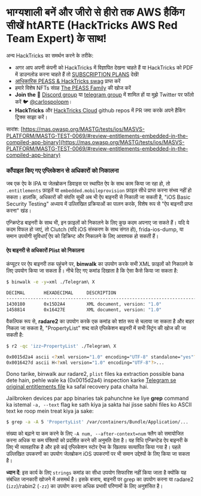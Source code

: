 # भाग्यशाली बनें और जीरो से हीरो तक AWS हैकिंग सीखें htARTE (HackTricks AWS Red Team Expert) के साथ!

अन्य HackTricks का समर्थन करने के तरीके:

* अगर आप अपनी कंपनी को HackTricks में विज्ञापित देखना चाहते हैं या HackTricks को PDF में डाउनलोड करना चाहते हैं तो [SUBSCRIPTION PLANS](https://github.com/sponsors/carlospolop) देखें!
* [आधिकारिक PEASS & HackTricks swag](https://peass.creator-spring.com) प्राप्त करें
* हमारे विशेष NFTs संग्रह [The PEASS Family](https://opensea.io/collection/the-peass-family) की खोज करें
* **Join the** 💬 [Discord group](https://discord.gg/hRep4RUj7f) या [telegram group](https://t.me/peass) में शामिल हों या मुझे Twitter पर फॉलो करें 🐦 [@carlospolopm](https://twitter.com/carlospolopm)।
* **HackTricks** और [HackTricks Cloud](https://github.com/carlospolop/hacktricks-cloud) github repos में PR जमा करके अपने हैकिंग ट्रिक्स साझा करें।

सारांश: [https://mas.owasp.org/MASTG/tests/ios/MASVS-PLATFORM/MASTG-TEST-0069/#review-entitlements-embedded-in-the-compiled-app-binary](https://mas.owasp.org/MASTG/tests/ios/MASVS-PLATFORM/MASTG-TEST-0069/#review-entitlements-embedded-in-the-compiled-app-binary)

### **कॉंपाइल किए गए एप्लिकेशन से अधिकारों को निकालना**

जब एक ऐप के IPA या जेलब्रोकन डिवाइस पर स्थापित ऐप के साथ काम किया जा रहा हो, तो `.entitlements` फ़ाइलें या `embedded.mobileprovision` फ़ाइल सीधे प्राप्त करना संभव नहीं हो सकता। हालांकि, अधिकारों की संपत्ति सूची अब भी ऐप बाइनरी से निकाली जा सकती है, "iOS Basic Security Testing" अध्याय में उल्लिखित प्रक्रियाओं का पालन करके, विशेष रूप से "ऐप बाइनरी प्राप्त करना" खंड।

एन्क्रिप्टेड बाइनरी के साथ भी, इन फ़ाइलों को निकालने के लिए कुछ कदम अपनाए जा सकते हैं। यदि ये कदम विफल हो जाएं, तो Clutch (यदि iOS संस्करण के साथ संगत हो), frida-ios-dump, या समान उपयोगी सुविधाएँ ऐप को डिक्रिप्ट और निकालने के लिए आवश्यक हो सकती हैं।

#### **ऐप बाइनरी से अधिकारों Plist को निकालना**

कंप्यूटर पर ऐप बाइनरी तक पहुंचने पर, **binwalk** का उपयोग करके सभी XML फ़ाइलों को निकालने के लिए उपयोग किया जा सकता है। नीचे दिए गए कमांड दिखाता है कि ऐसा कैसे किया जा सकता है:
```bash
$ binwalk -e -y=xml ./Telegram\ X

DECIMAL       HEXADECIMAL     DESCRIPTION
--------------------------------------------------------------------------------
1430180       0x15D2A4        XML document, version: "1.0"
1458814       0x16427E        XML document, version: "1.0"
```
वैकल्पिक रूप से, **radare2** का उपयोग करके एक कमांड को शांत रूप से चलाया जा सकता है और बाहर निकला जा सकता है, "PropertyList" शब्द वाले एप्लिकेशन बाइनरी में सभी स्ट्रिंग की खोज की जा सकती है:
```bash
$ r2 -qc 'izz~PropertyList' ./Telegram\ X

0x0015d2a4 ascii <?xml version="1.0" encoding="UTF-8" standalone="yes"?>...
0x0016427d ascii H<?xml version="1.0" encoding="UTF-8"?>...
```
Dono tarike, binwalk aur radare2, `plist` files ka extraction possible bana dete hain, pehle wale ka (0x0015d2a4) inspection karke [Telegram se original entitlements file](https://github.com/peter-iakovlev/Telegram-iOS/blob/77ee5c4dabdd6eb5f1e2ff76219edf7e18b45c00/Telegram-iOS/Telegram-iOS-AppStoreLLC.entitlements) ka safal recovery pata chalta hai.

Jailbroken devices par app binaries tak pahunchne ke liye **grep** command ka istemal `-a, --text` flag ke sath kiya ja sakta hai jisse sabhi files ko ASCII text ke roop mein treat kiya ja sake:
```bash
$ grep -a -A 5 'PropertyList' /var/containers/Bundle/Application/...
```
संख्या को बढ़ाने या कम करने के लिए `-A num, --after-context=num` फ्लैग को समायोजित करना अधिक या कम पंक्तियों को प्रदर्शित करने की अनुमति देता है। यह विधि एन्क्रिप्टेड ऐप बाइनरी के लिए भी व्यावहारिक है और इसे कई एप्लिकेशन स्टोर ऐप्स के खिलाफ सत्यापित किया गया है। पहले उल्लिखित उपकरणों का उपयोग जेलब्रोकन iOS उपकरणों पर भी समान उद्देश्यों के लिए किया जा सकता है।

**ध्यान दें**: इस कार्य के लिए `strings` कमांड का सीधा उपयोग सिफारिश नहीं किया जाता है क्योंकि यह संबंधित जानकारी खोजने में असमर्थ है। इसके बजाय, बाइनरी पर grep का उपयोग करना या radare2 (`izz`)/rabin2 (`-zz`) का उपयोग करना अधिक प्रभावी परिणामों के लिए अनुशंसित है।
